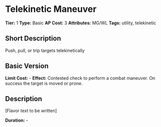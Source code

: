 # Telekinetic Maneuver

**Tier:** 1
**Type:** Basic
**AP Cost:** 3
**Attributes:** MG/WL
**Tags:** utility, telekinetic

## Short Description
Push, pull, or trip targets telekinetically

## Basic Version
**Limit Cost:** -
**Effect:** Contested check to perform a combat maneuver. On success the target is moved or prone.

## Description
[Flavor text to be written]

**Duration:** -